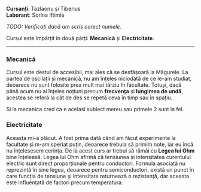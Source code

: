 **Cursanți**: Tazlaonu și Tiberius  
**Laborant**: Sorina Iftimie

_TODO: Verificați dacă am scris corect numele._

Cursul este împărțit în două părți: **Mecanică** și **Electricitate**.

---

### Mecanică

Cursul este destul de accesibil, mai ales că se desfășoară la Măgurele. La partea de oscilații și mecanică, nu am înțeles niciodată de ce le-am studiat, deoarece nu sunt folosite prea mult mai târziu în facultate. Totuși, dacă până acum nu ai înțeles noțiuni precum **frecvența** și **lungimea de undă**, acestea se referă la cât de des se repetă ceva în timp sau în spațiu.

Si la mecanica cred ca e acelasi subiect mereu sau primele 2 sunt la fel.

### Electricitate

Aceasta mi-a plăcut. A fost prima dată când am făcut experimente la facultate și m-am speriat puțin, deoarece trebuia să primim note, iar eu încă nu înțelesesem cerința. De la acest curs ar trebui să rămâi cu **Legea lui Ohm** bine înțeleasă. Legea lui Ohm afirmă că tensiunea și intensitatea curentului electric sunt direct proporționale pentru conductori. Formula asociată nu reprezintă în sine legea, deoarece pentru semiconductori, există un punct în care funcția de tensiune și intensitate returnează o rezistență, dar aceasta este influențată de factori precum temperatura.
